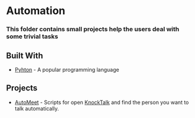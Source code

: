 # Automation

### This folder contains small projects help the users deal with some trivial tasks

## Built With

* [Pyhton](https://www.python.org) - A popular programming language

## Projects

* [AutoMeet](https://github.com/eddietseng1129/automation/tree/master/auto_reply) - Scripts for open [KnockTalk](https://knock.tw/) and find the person you want to talk automatically.

